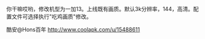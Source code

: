 你干嘛哎哟，修改机型为一加13。上线既有画质。默认3k分辨率，144，高清。配置文件可选择执行"吃鸡画质"修改。

酷安@Hons百年 http://www.coolapk.com/u/15488611
